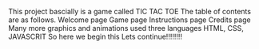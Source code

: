 This project bascially is a game called TIC TAC TOE 
The table of contents are as follows.
Welcome page
Game page
Instructions page
Credits page
Many more graphics and animations used three languages HTML, CSS, JAVASCRIT
So here we begin this Lets continue!!!!!!!!





          

        
            
                   

